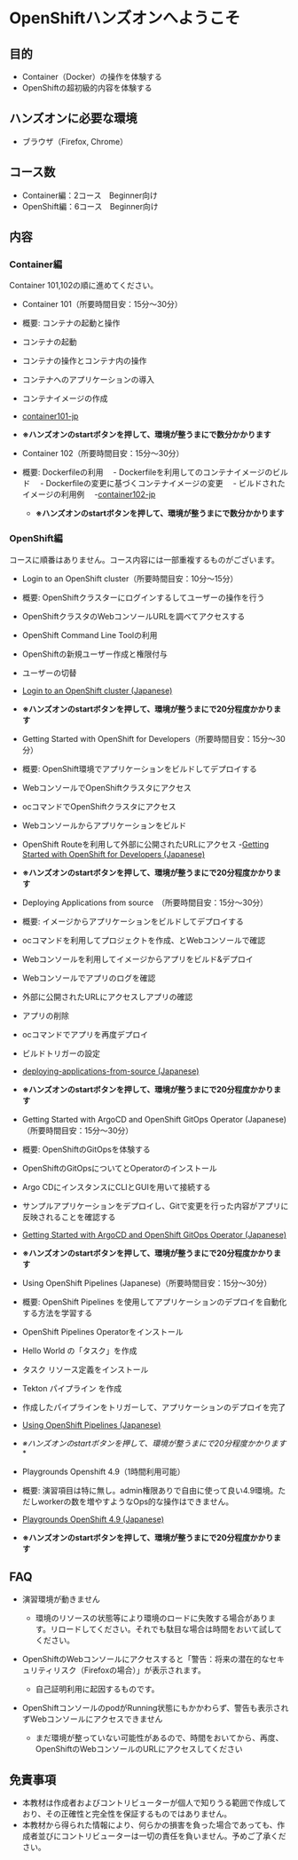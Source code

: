 # OpenShiftハンズオンへようこそ

## 目的

- Container（Docker）の操作を体験する
- OpenShiftの超初級的内容を体験する

## ハンズオンに必要な環境

- ブラウザ（Firefox, Chrome）

## コース数

- Container編：2コース　Beginner向け
- OpenShift編：6コース　Beginner向け

## 内容

### Container編
Container 101,102の順に進めてください。

- Container 101（所要時間目安：15分〜30分）
- 概要: コンテナの起動と操作
 - コンテナの起動
 - コンテナの操作とコンテナ内の操作
 - コンテナへのアプリケーションの導入
 - コンテナイメージの作成
 - [container101-jp](https://play.instruqt.com/embed/openshift/tracks/container101-jp?token=em_cwrtT0g1S8AGiCbI&show_challenges=true)
 - **※ハンズオンのstartボタンを押して、環境が整うまにで数分かかります**

- Container 102（所要時間目安：15分〜30分）
- 概要: Dockerfileの利用
　- Dockerfileを利用してのコンテナイメージのビルド
　- Dockerfileの変更に基づくコンテナイメージの変更
　- ビルドされたイメージの利用例
　-[container102-jp](https://play.instruqt.com/embed/openshift/tracks/container102-jp?token=em_YTfHS1Bmrj3dKD5R&show_challenges=true)
  - **※ハンズオンのstartボタンを押して、環境が整うまにで数分かかります**

### OpenShift編
コースに順番はありません。コース内容には一部重複するものがございます。

- Login to an OpenShift cluster（所要時間目安：10分〜15分）
- 概要: OpenShiftクラスターにログインするしてユーザーの操作を行う
 - OpenShiftクラスタのWebコンソールURLを調べてアクセスする
 - OpenShift Command Line Toolの利用
 - OpenShiftの新規ユーザー作成と権限付与
 - ユーザーの切替
 - [Login to an OpenShift cluster (Japanese)](https://play.instruqt.com/embed/openshift/tracks/logging-into-an-openshift-cluster-jp?token=em_5J6Y6rWmtHqwXuA9&show_challenges=true)
 - **※ハンズオンのstartボタンを押して、環境が整うまにで20分程度かかります**
 
- Getting Started with OpenShift for Developers（所要時間目安：15分〜30分）
- 概要: OpenShift環境でアプリケーションをビルドしてデプロイする
 - WebコンソールでOpenShiftクラスタにアクセス
 - ocコマンドでOpenShiftクラスタにアクセス
 - Webコンソールからアプリケーションをビルド
 - OpenShift Routeを利用して外部に公開されたURLにアクセス
 -[Getting Started with OpenShift for Developers (Japanese)](https://play.instruqt.com/embed/openshift/tracks/developing-on-openshift-getting-started-jp?token=em_ejUY5shIu9GHyZJD&show_challenges=true)
 - **※ハンズオンのstartボタンを押して、環境が整うまにで20分程度かかります**

- Deploying Applications from source　（所要時間目安：15分〜30分）
- 概要: イメージからアプリケーションをビルドしてデプロイする
 - ocコマンドを利用してプロジェクトを作成、とWebコンソールで確認
 - Webコンソールを利用してイメージからアプリをビルド&デプロイ
 - Webコンソールでアプリのログを確認
 - 外部に公開されたURLにアクセスしアプリの確認
 - アプリの削除
 - ocコマンドでアプリを再度デプロイ
 - ビルドトリガーの設定
 - [deploying-applications-from-source (Japanese)](https://play.instruqt.com/embed/openshift/tracks/deploying-applications-from-source-jp?token=em_vPba4iC-zQwOtP7S&show_challenges=true)
 - **※ハンズオンのstartボタンを押して、環境が整うまにで20分程度かかります**

- Getting Started with ArgoCD and OpenShift GitOps Operator (Japanese)　（所要時間目安：15分〜30分）
- 概要: OpenShiftのGitOpsを体験する
 - OpenShiftのGitOpsについてとOperatorのインストール
 - Argo CDにインスタンスにCLIとGUIを用いて接続する
 - サンプルアプリケーションをデプロイし、Gitで変更を行った内容がアプリに反映されることを確認する
 - [Getting Started with ArgoCD and OpenShift GitOps Operator (Japanese)](https://play.instruqt.com/embed/openshift/tracks/gitops-getting-started-jp?token=em_eXQHuhFdwqfyZYka&show_challenges=true)
 - **※ハンズオンのstartボタンを押して、環境が整うまにで20分程度かかります**

- Using OpenShift Pipelines (Japanese)（所要時間目安：15分〜30分）
- 概要: OpenShift Pipelines を使用してアプリケーションのデプロイを自動化する方法を学習する
 - OpenShift Pipelines Operatorをインストール
 - Hello World の「タスク」を作成
 - タスク リソース定義をインストール
 - Tekton パイプライン を作成
 - 作成したパイプラインをトリガーして、アプリケーションのデプロイを完了
 -  [Using OpenShift Pipelines (Japanese)](https://play.instruqt.com/embed/openshift/tracks/gitops-pipelines-jp?token=em_Iuuq9GMWhtmKCsnX&show_challenges=true)
 - *※ハンズオンのstartボタンを押して、環境が整うまにで20分程度かかります**

- Playgrounds Openshift 4.9（1時間利用可能）
- 概要: 演習項目は特に無し。admin権限ありで自由に使って良い4.9環境。ただしworkerの数を増やすようなOps的な操作はできません。
 -  [Playgrounds OpenShift 4.9 (Japanese)](https://play.instruqt.com/embed/openshift/tracks/playgrounds-openshift49-jp?token=em_45GQzjHJQWBluzkt&show_challenges=true)
 -  **※ハンズオンのstartボタンを押して、環境が整うまにで20分程度かかります**

## FAQ

- 演習環境が動きません
  - 環境のリソースの状態等により環境のロードに失敗する場合があります。リロードしてください。それでも駄目な場合は時間をおいて試してください。

- OpenShiftのWebコンソールにアクセスすると「警告：将来の潜在的なセキュリティリスク（Firefoxの場合）」が表示されます。
  - 自己証明利用に起因するものです。

- OpenShiftコンソールのpodがRunning状態にもかかわらず、警告も表示されずWebコンソールにアクセスできません
  - まだ環境が整っていない可能性があるので、時間をおいてから、再度、OpenShiftのWebコンソールのURLにアクセスしてください


## 免責事項

- 本教材は作成者およびコントリビューターが個人で知りうる範囲で作成しており、その正確性と完全性を保証するものではありません。
- 本教材から得られた情報により、何らかの損害を負った場合であっても、作成者並びにコントリビューターは一切の責任を負いません。予めご了承ください。
